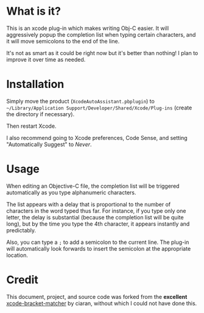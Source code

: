 # What is it?

This is an xcode plug-in which makes writing Obj-C easier. It will aggressively popup the completion list when typing certain characters, and it will move semicolons to the end of the line.

It's not as smart as it could be right now but it's better than nothing! I plan to improve it over time as needed.

# Installation

Simply move the product (`XcodeAutoAssistant.pbplugin`) to `~/Library/Application Support/Developer/Shared/Xcode/Plug-ins` (create the directory if necessary).

Then restart Xcode.

I also recommend going to Xcode preferences, Code Sense, and setting "Automatically Suggest" to _Never_.

# Usage

When editing an Objective-C file, the completion list will be triggered automatically as you type alphanumeric characters.

The list appears with a delay that is proportional to the number of characters in the word typed thus far. For instance, if you type only one letter, the delay is substantial (because the completion list will be quite long), but by the time you type the 4th character, it appears instantly and predictably.

Also, you can type a `;` to add a semicolon to the current line. The plug-in will automatically look forwards to insert the semicolon at the appropriate location.

# Credit

This document, project, and source code was forked from the **excellent** [xcode-bracket-matcher][] by ciaran, without which I could not have done this.

  [xcode-bracket-matcher]: http://github.com/ciaran/xcode-bracket-matcher
